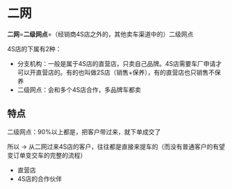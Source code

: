 # 二网

**二网**=**二级网点**=（经销商4S店之外的，其他卖车渠道中的）二级网点

4S店的下属有2种：

* 分支机构：一般是属于4S店的直营店，只卖自己品牌。4S店需要车厂申请才可以开直营店的。有的也叫做2S店（销售+保养），有的直营店也只销售不保养
* 二级网点：会和多个4S店合作，多品牌车都卖

## 特点

二级网点：90%以上都是，把客户带过来，就下单成交了

所以 -> 从二网过来4S店的客户，往往都是直接来提车的（而没有普通客户的有望变订单变交车的完整的流程）

* 直营店
* 4S店的合作伙伴
